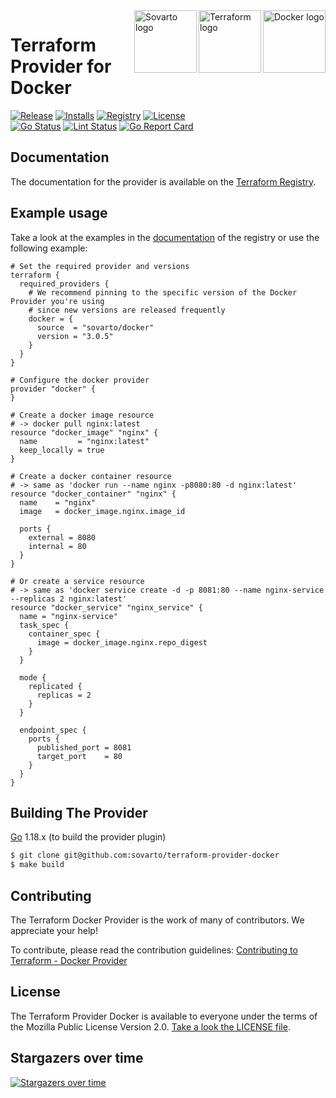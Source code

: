 <a href="https://docker.com">
    <img src="https://raw.githubusercontent.com/sovarto/terraform-provider-docker/master/assets/docker-logo.png" alt="Docker logo" title="Docker" align="right" height="100" />
</a>
<a href="https://terraform.io">
    <img src="https://raw.githubusercontent.com/sovarto/terraform-provider-docker/master/assets/terraform-logo.png" alt="Terraform logo" title="Terraform" align="right" height="100" />
</a>
<a href="https://sovarto.com">
    <img src="https://sovarto.com/images/logo-white-text.ca82904b5a5293c5f25bb9bf62d2b24c.svg" alt="Sovarto logo" title="Sovarto" align="right" height="100" />
</a>

# Terraform Provider for Docker

[![Release](https://img.shields.io/github/v/release/sovarto/terraform-provider-docker)](https://github.com/sovarto/terraform-provider-docker/releases)
[![Installs](https://img.shields.io/badge/dynamic/json?logo=terraform&label=installs&query=$.data.attributes.downloads&url=https%3A%2F%2Fregistry.terraform.io%2Fv2%2Fproviders%2F713)](https://registry.terraform.io/providers/sovarto/docker)
[![Registry](https://img.shields.io/badge/registry-doc%40latest-lightgrey?logo=terraform)](https://registry.terraform.io/providers/sovarto/docker/latest/docs)
[![License](https://img.shields.io/badge/license-MIT-blue.svg)](https://github.com/sovarto/terraform-provider-docker/blob/main/LICENSE)  
[![Go Status](https://github.com/sovarto/terraform-provider-docker/workflows/Acc%20Tests/badge.svg)](https://github.com/sovarto/terraform-provider-docker/actions)
[![Lint Status](https://github.com/sovarto/terraform-provider-docker/workflows/golangci-lint/badge.svg)](https://github.com/sovarto/terraform-provider-docker/actions)
[![Go Report Card](https://goreportcard.com/badge/github.com/sovarto/terraform-provider-docker)](https://goreportcard.com/report/github.com/sovarto/terraform-provider-docker)  

## Documentation

The documentation for the provider is available on the [Terraform Registry](https://registry.terraform.io/providers/sovarto/docker/latest/docs).

## Example usage

Take a look at the examples in the [documentation](https://registry.terraform.io/providers/sovarto/docker/3.0.2/docs) of the registry
or use the following example:


```hcl
# Set the required provider and versions
terraform {
  required_providers {
    # We recommend pinning to the specific version of the Docker Provider you're using
    # since new versions are released frequently
    docker = {
      source  = "sovarto/docker"
      version = "3.0.5"
    }
  }
}

# Configure the docker provider
provider "docker" {
}

# Create a docker image resource
# -> docker pull nginx:latest
resource "docker_image" "nginx" {
  name         = "nginx:latest"
  keep_locally = true
}

# Create a docker container resource
# -> same as 'docker run --name nginx -p8080:80 -d nginx:latest'
resource "docker_container" "nginx" {
  name    = "nginx"
  image   = docker_image.nginx.image_id

  ports {
    external = 8080
    internal = 80
  }
}

# Or create a service resource
# -> same as 'docker service create -d -p 8081:80 --name nginx-service --replicas 2 nginx:latest'
resource "docker_service" "nginx_service" {
  name = "nginx-service"
  task_spec {
    container_spec {
      image = docker_image.nginx.repo_digest
    }
  }

  mode {
    replicated {
      replicas = 2
    }
  }

  endpoint_spec {
    ports {
      published_port = 8081
      target_port    = 80
    }
  }
}
```

## Building The Provider

[Go](https://golang.org/doc/install) 1.18.x (to build the provider plugin)


```sh
$ git clone git@github.com:sovarto/terraform-provider-docker
$ make build
```

## Contributing

The Terraform Docker Provider is the work of many of contributors. We appreciate your help!

To contribute, please read the contribution guidelines: [Contributing to Terraform - Docker Provider](CONTRIBUTING.md)

## License

The Terraform Provider Docker is available to everyone under the terms of the Mozilla Public License Version 2.0. [Take a look the LICENSE file](LICENSE).


## Stargazers over time

[![Stargazers over time](https://starchart.cc/sovarto/terraform-provider-docker.svg)](https://starchart.cc/sovarto/terraform-provider-docker)
